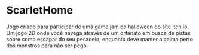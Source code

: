 # ScarletHome

Jogo criado para participar de uma game jam de halloween do site itch.io. Um jogo 2D onde você navega através de um orfanato em busca de pistas sobre como escapar do seu pesadelo, enquanto deve manter a calma perto dos monstros para não ser pego.
